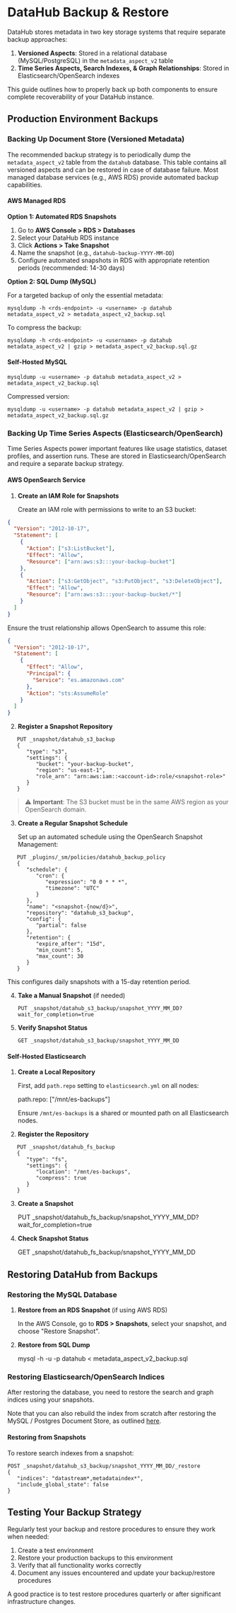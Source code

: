 # DataHub Backup & Restore

DataHub stores metadata in two key storage systems that require separate backup approaches:

1. **Versioned Aspects**: Stored in a relational database (MySQL/PostgreSQL) in the `metadata_aspect_v2` table
2. **Time Series Aspects, Search Indexes, & Graph Relationships**: Stored in Elasticsearch/OpenSearch indexes

This guide outlines how to properly back up both components to ensure complete recoverability of your DataHub instance.

## Production Environment Backups

### Backing Up Document Store (Versioned Metadata)

The recommended backup strategy is to periodically dump the `metadata_aspect_v2` table from the `datahub` database. This table contains all versioned aspects and can be restored in case of database failure. Most managed database services (e.g., AWS RDS) provide automated backup capabilities.

#### AWS Managed RDS

**Option 1: Automated RDS Snapshots**

1. Go to **AWS Console > RDS > Databases**
2. Select your DataHub RDS instance
3. Click **Actions > Take Snapshot**
4. Name the snapshot (e.g., `datahub-backup-YYYY-MM-DD`)
5. Configure automated snapshots in RDS with appropriate retention periods (recommended: 14-30 days)

**Option 2: SQL Dump (MySQL)**

For a targeted backup of only the essential metadata:

`mysqldump -h <rds-endpoint> -u <username> -p datahub metadata_aspect_v2 > metadata_aspect_v2_backup.sql`

To compress the backup:

`mysqldump -h <rds-endpoint> -u <username> -p datahub metadata_aspect_v2 | gzip > metadata_aspect_v2_backup.sql.gz`

#### Self-Hosted MySQL

`mysqldump -u <username> -p datahub metadata_aspect_v2 > metadata_aspect_v2_backup.sql`

Compressed version:

`mysqldump -u <username> -p datahub metadata_aspect_v2 | gzip > metadata_aspect_v2_backup.sql.gz`

### Backing Up Time Series Aspects (Elasticsearch/OpenSearch)

Time Series Aspects power important features like usage statistics, dataset profiles, and assertion runs. These are stored in Elasticsearch/OpenSearch and require a separate backup strategy.

#### AWS OpenSearch Service

1. **Create an IAM Role for Snapshots**

   Create an IAM role with permissions to write to an S3 bucket:

```json
{
  "Version": "2012-10-17",
  "Statement": [
    {
      "Action": ["s3:ListBucket"],
      "Effect": "Allow",
      "Resource": ["arn:aws:s3:::your-backup-bucket"]
    },
    {
      "Action": ["s3:GetObject", "s3:PutObject", "s3:DeleteObject"],
      "Effect": "Allow",
      "Resource": ["arn:aws:s3:::your-backup-bucket/*"]
    }
  ]
}
```

Ensure the trust relationship allows OpenSearch to assume this role:

```json
{
  "Version": "2012-10-17",
  "Statement": [
    {
      "Effect": "Allow",
      "Principal": {
        "Service": "es.amazonaws.com"
      },
      "Action": "sts:AssumeRole"
    }
  ]
}
```

2. **Register a Snapshot Repository**

```
   PUT _snapshot/datahub_s3_backup
   {
      "type": "s3",
      "settings": {
         "bucket": "your-backup-bucket",
         "region": "us-east-1",
         "role_arn": "arn:aws:iam::<account-id>:role/<snapshot-role>"
      }
   }
```

> ⚠️ **Important**: The S3 bucket must be in the same AWS region as your OpenSearch domain.

3. **Create a Regular Snapshot Schedule**

   Set up an automated schedule using the OpenSearch Snapshot Management:

```
   PUT _plugins/_sm/policies/datahub_backup_policy
   {
      "schedule": {
         "cron": {
            "expression": "0 0 * * *",
            "timezone": "UTC"
         }
      },
      "name": "<snapshot-{now/d}>",
      "repository": "datahub_s3_backup",
      "config": {
         "partial": false
      },
      "retention": {
         "expire_after": "15d",
         "min_count": 5,
         "max_count": 30
      }
   }
```

This configures daily snapshots with a 15-day retention period.

4. **Take a Manual Snapshot** (if needed)

   `PUT _snapshot/datahub_s3_backup/snapshot_YYYY_MM_DD?wait_for_completion=true`

5. **Verify Snapshot Status**

   `GET _snapshot/datahub_s3_backup/snapshot_YYYY_MM_DD`

#### Self-Hosted Elasticsearch

1. **Create a Local Repository**

   First, add `path.repo` setting to `elasticsearch.yml` on all nodes:

   path.repo: ["/mnt/es-backups"]

   Ensure `/mnt/es-backups` is a shared or mounted path on all Elasticsearch nodes.

2. **Register the Repository**

```
   PUT _snapshot/datahub_fs_backup
   {
      "type": "fs",
      "settings": {
         "location": "/mnt/es-backups",
         "compress": true
      }
   }
```

3. **Create a Snapshot**

   PUT \_snapshot/datahub_fs_backup/snapshot_YYYY_MM_DD?wait_for_completion=true

4. **Check Snapshot Status**

   GET \_snapshot/datahub_fs_backup/snapshot_YYYY_MM_DD

## Restoring DataHub from Backups

### Restoring the MySQL Database

1. **Restore from an RDS Snapshot** (if using AWS RDS)

   In the AWS Console, go to **RDS > Snapshots**, select your snapshot, and choose "Restore Snapshot".

2. **Restore from SQL Dump**

   mysql -h <host> -u <user> -p datahub < metadata_aspect_v2_backup.sql

### Restoring Elasticsearch/OpenSearch Indices

After restoring the database, you need to restore the search and graph indices using your snapshots.

Note that you can also rebuild the index from scratch after restoring the MySQL / Postgres Document Store,
as outlined [here](./restore-indices.md).

#### Restoring from Snapshots

To restore search indexes from a snapshot:

```
POST _snapshot/datahub_s3_backup/snapshot_YYYY_MM_DD/_restore
{
   "indices": "datastream*,metadataindex*",
   "include_global_state": false
}
```

## Testing Your Backup Strategy

Regularly test your backup and restore procedures to ensure they work when needed:

1. Create a test environment
2. Restore your production backups to this environment
3. Verify that all functionality works correctly
4. Document any issues encountered and update your backup/restore procedures

A good practice is to test restore procedures quarterly or after significant infrastructure changes.

